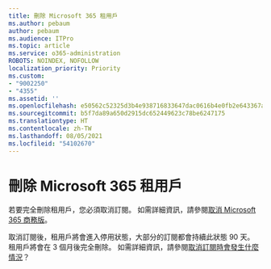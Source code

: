 ```yaml
---
title: 刪除 Microsoft 365 租用戶
ms.author: pebaum
author: pebaum
ms.audience: ITPro
ms.topic: article
ms.service: o365-administration
ROBOTS: NOINDEX, NOFOLLOW
localization_priority: Priority
ms.custom:
- "9002250"
- "4355"
ms.assetid: ''
ms.openlocfilehash: e50562c52325d3b4e938716833647dac0616b4e0fb2e643367a697e13f0b9ab2
ms.sourcegitcommit: b5f7da89a650d2915dc652449623c78be6247175
ms.translationtype: HT
ms.contentlocale: zh-TW
ms.lasthandoff: 08/05/2021
ms.locfileid: "54102670"
---
```

# <a name="delete-microsoft-365-tenant"></a>刪除 Microsoft 365 租用戶

若要完全刪除租用戶，您必須取消訂閱。 如需詳細資訊，請參閱[取消 Microsoft 365 商務版](https://docs.microsoft.com/microsoft-365/commerce/subscriptions/cancel-your-subscription?view=o365-worldwide)。 
 
取消訂閱後，租用戶將會進入停用狀態，大部分的訂閱都會持續此狀態 90 天。 租用戶將會在 3 個月後完全刪除。 如需詳細資訊，請參閱[取消訂閱時會發生什麼情況](https://docs.microsoft.com/microsoft-365/commerce/subscriptions/cancel-your-subscription?view=o365-worldwide#what-happens-when-you-cancel-a-subscription)？
